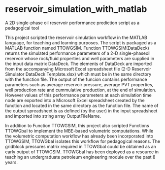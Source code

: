 # reservoir_simulation_with_matlab
 A 2D single-phase oil reservoir performance prediction script as a pedagogical tool
 
This project scripted the reservoir simulation workflow in the MATLAB language, for teaching and learning purposes. The script is packaged as a MATLAB function named TTOWGSIM. Function TTOWGSIM(DataDeck) returns the simulated performance parameters of a 2-D single-phaseoil reservoir whose rock/fluid properties and well parameters are supplied in the input data matrix DataDeck. The elements of DataDeck are imported from the accompanying Microsoft Excel spreadsheet file (2-D Reservoir Simulator DataDeck Template.xlsx) which must be in the same directory with the function file. The output of the funcion contains performance parameters such as average reservoir pressure, average PVT properties, well production rate and cummulative production, at the end of simulation. However values of this performance parameters at each simulation time node are exported into a Microsoft Excel spreadsheet created by the function and located in the same directory as the function file. The name of the output spreadsheet is as defined (by the user) in the input spreadsheet and imported into string array OutputFileName.
     
In addition to Function TTOWGSIM, this project also scripted Functions TTOWGbal to implement the MBE-based volumetric computations. While the volumetric computation workflow has already been incorporated into TTOWGSIM, TTOWGbal isolates this workflow for pedagogical reasons. The gridblock pressures matrix required in TTOWGbal could be obtained as an early output of TTOWGSIM. TTOWGbal has been deployed as a resource in teaching an undergraduate petroleum engineering module over the past 8 years.
